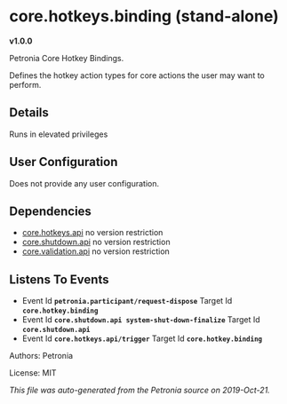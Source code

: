 # core.hotkeys.binding (stand-alone)
**v1.0.0**

Petronia Core Hotkey Bindings.


Defines the hotkey action types for core actions the user may want to perform.

## Details

Runs in elevated privileges

## User Configuration

Does not provide any user configuration.



## Dependencies

* [core.hotkeys.api](core.hotkeys.api.md)
  no version restriction
* [core.shutdown.api](core.shutdown.api.md)
  no version restriction
* [core.validation.api](core.validation.api.md)
  no version restriction






## Listens To Events

* Event Id **`petronia.participant/request-dispose`**
  Target Id **`core.hotkey.binding`**
* Event Id **`core.shutdown.api system-shut-down-finalize`**
  Target Id **`core.shutdown.api`**
* Event Id **`core.hotkeys.api/trigger`**
  Target Id **`core.hotkey.binding`**



Authors: Petronia

License: MIT

*This file was auto-generated from the Petronia source on 2019-Oct-21.*
